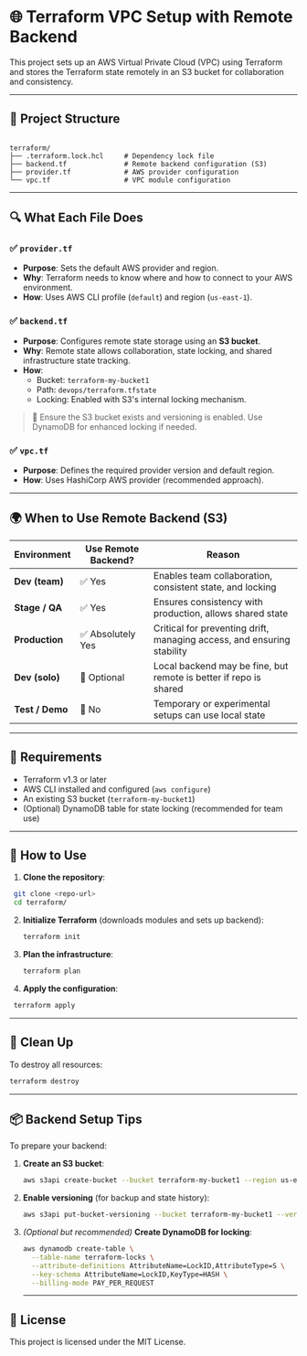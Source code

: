 # 🌐 Terraform VPC Setup with Remote Backend

This project sets up an AWS Virtual Private Cloud (VPC) using Terraform and stores the Terraform state remotely in an S3 bucket for collaboration and consistency.

---

## 📁 Project Structure

```

terraform/
├── .terraform.lock.hcl     # Dependency lock file
├── backend.tf              # Remote backend configuration (S3)
├── provider.tf             # AWS provider configuration
└── vpc.tf                  # VPC module configuration
````
---
## 🔍 What Each File Does
### ✅ `provider.tf`
- **Purpose**: Sets the default AWS provider and region.
- **Why**: Terraform needs to know where and how to connect to your AWS environment.
- **How**: Uses AWS CLI profile (`default`) and region (`us-east-1`).
### ✅ `backend.tf`
- **Purpose**: Configures remote state storage using an **S3 bucket**.
- **Why**: Remote state allows collaboration, state locking, and shared infrastructure state tracking.
- **How**:
  - Bucket: `terraform-my-bucket1`
  - Path: `devops/terraform.tfstate`
  - Locking: Enabled with S3's internal locking mechanism.
> 🔐 Ensure the S3 bucket exists and versioning is enabled. Use DynamoDB for enhanced locking if needed.
### ✅ `vpc.tf`
- **Purpose**: Defines the required provider version and default region.
- **How**: Uses HashiCorp AWS provider (recommended approach).
---
## 🌍 When to Use Remote Backend (S3)
| Environment      | Use Remote Backend? | Reason                                                                 |
|------------------|---------------------|------------------------------------------------------------------------|
| **Dev (team)**   | ✅ Yes               | Enables team collaboration, consistent state, and locking              |
| **Stage / QA**   | ✅ Yes               | Ensures consistency with production, allows shared state               |
| **Production**   | ✅ Absolutely Yes    | Critical for preventing drift, managing access, and ensuring stability |
| **Dev (solo)**   | 🚫 Optional          | Local backend may be fine, but remote is better if repo is shared      |
| **Test / Demo**  | 🚫 No                | Temporary or experimental setups can use local state                   |
---
## 🔧 Requirements
- Terraform v1.3 or later
- AWS CLI installed and configured (`aws configure`)
- An existing S3 bucket (`terraform-my-bucket1`)
- (Optional) DynamoDB table for state locking (recommended for team use)
---
## 🚀 How to Use
1. **Clone the repository**:
  ```bash
   git clone <repo-url>
   cd terraform/
  ```
2. **Initialize Terraform** (downloads modules and sets up backend):
   ```bash
   terraform init
   ```
3. **Plan the infrastructure**:
   ```bash
   terraform plan
   ```
4. **Apply the configuration**:
  ```bash
   terraform apply
  ```
---
## 🧹 Clean Up
To destroy all resources:
```bash
terraform destroy
```
---
## 📦 Backend Setup Tips
To prepare your backend:
1. **Create an S3 bucket**:
   ```bash
   aws s3api create-bucket --bucket terraform-my-bucket1 --region us-east-1
   ```
2. **Enable versioning** (for backup and state history):
   ```bash
   aws s3api put-bucket-versioning --bucket terraform-my-bucket1 --versioning-configuration Status=Enabled
   ```
3. *(Optional but recommended)* **Create DynamoDB for locking**:
   ```bash
   aws dynamodb create-table \
     --table-name terraform-locks \
     --attribute-definitions AttributeName=LockID,AttributeType=S \
     --key-schema AttributeName=LockID,KeyType=HASH \
     --billing-mode PAY_PER_REQUEST
   ```
   ---
## 📄 License
This project is licensed under the MIT License.
